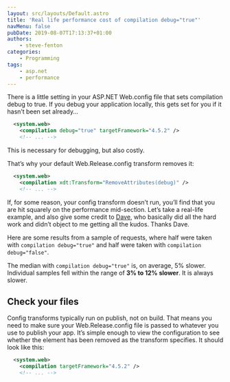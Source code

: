 ```yaml
---
layout: src/layouts/Default.astro
title: 'Real life performance cost of compilation debug="true"'
navMenu: false
pubDate: 2019-08-07T17:13:37+01:00
authors:
    - steve-fenton
categories:
    - Programming
tags:
    - asp.net
    - performance
---
```


There is a little setting in your ASP.NET Web.config file that sets compilation debug to true. If you debug your application locally, this gets set for you if it hasn’t been set already…

```xml
  <system.web>
    <compilation debug="true" targetFramework="4.5.2" />
    <!-- ... -->
```

This is necessary for debugging, but also costly.

That’s why your default Web.Release.config transform removes it:

```xml
  <system.web>
    <compilation xdt:Transform="RemoveAttributes(debug)" />
    <!-- ... -->
```

If, for some reason, your config transform doesn’t run, you’ll find that you are hit squarely on the performance mid-section. Let’s take a real-life example, and also give some credit to [Dave](https://www.dave-beaumont.co.uk/), who basically did all the hard work and didn’t object to me getting all the kudos. Thanks Dave.

Here are some results from a sample of requests, where half were taken with `compilation debug="true"` and half were taken with `compilation debug="false"`.

The median with `compilation debug="true"` is, on average, 5% slower. Individual samples fell within the range of **3% to 12% slower**. It is always slower.

## Check your files

Config transforms typically run on publish, not on build. That means you need to make sure your Web.Release.config file is passed to whatever you use to publish your app. It’s simple enough to view the configuration to see whether the element has been removed as the transform specifies. It should look like this:

```xml
  <system.web>
    <compilation targetFramework="4.5.2" />
    <!-- ... -->
```
